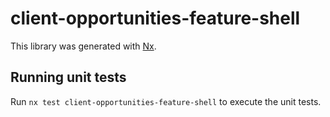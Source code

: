 # client-opportunities-feature-shell

This library was generated with [Nx](https://nx.dev).

## Running unit tests

Run `nx test client-opportunities-feature-shell` to execute the unit tests.
